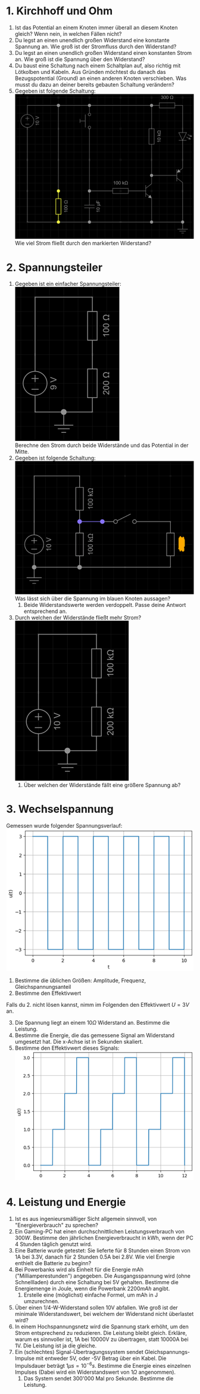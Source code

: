
# 1. Kirchhoff und Ohm

1. Ist das Potential an einem Knoten immer überall an diesem Knoten gleich?
Wenn nein, in welchen Fällen nicht?
2. Du legst an einen unendlich großen Widerstand eine konstante Spannung an.
Wie groß ist der Stromfluss durch den Widerstand?
3. Du legst an einen unendlich großen Widerstand einen konstanten
Strom an.
Wie groß ist die Spannung über den Widerstand?
4. Du baust eine Schaltung nach einem Schaltplan auf, also richtig mit Lötkolben und Kabeln.
Aus Gründen möchtest du danach das Bezugspotential (Ground) an einen anderen Knoten verschieben.
Was musst du dazu an deiner bereits gebauten Schaltung verändern?
5. Gegeben ist folgende Schaltung:\
![](../assets/images/2025-07-06-16-23-45.png)\
Wie viel Strom fließt durch den markierten Widerstand?

# 2. Spannungsteiler

1. Gegeben ist ein einfacher Spannungsteiler:\
![](../assets/images/2025-07-06-16-10-16.png)\
Berechne den Strom durch beide Widerstände und das Potential in der Mitte.
2. Gegeben ist folgende Schaltung:\
![alt text](../assets/images/image.png)\
Was lässt sich über die Spannung im blauen Knoten aussagen?
   1. Beide Widerstandswerte werden verdoppelt. Passe deine Antwort entsprechend an.
3. Durch welchen der Widerstände fließt mehr Strom?\
![alt text](../assets/images/image-1.png)
    1. Über welchen der Widerstände fällt eine größere Spannung ab?

# 3. Wechselspannung
Gemessen wurde folgender Spannungsverlauf:
![](../assets/images/2025-07-09-08-31-56.png)

1. Bestimme die üblichen Größen: Amplitude, Frequenz, Gleichspannungsanteil
2. Bestimme den Effektivwert

Falls du 2. nicht lösen kannst, nimm im Folgenden den Effektivwert $U = 3V$ an.

3. Die Spannung liegt an einem $10 \Omega$ Widerstand an. Bestimme die Leistung.
4. Bestimme die Energie, die das gemessene Signal am Widerstand umgesetzt hat. Die x-Achse ist in Sekunden skaliert.
5. Bestimme den Effektivwert dieses Signals:
![](../assets/images/2025-07-09-08-55-42.png)

# 4. Leistung und Energie
1. Ist es aus ingenieursmäßiger Sicht allgemein sinnvoll, von "Energieverbrauch" zu sprechen?
2. Ein Gaming-PC hat einen durchschnittlichen Leistungsverbrauch von $300W$. Bestimme den jährlichen Energieverbraucht in kWh, wenn der PC 4 Stunden täglich genutzt wird.
3. Eine Batterie wurde getestet: Sie lieferte für 8 Stunden einen Strom von 1A bei 3.3V, danach für 2 Stunden 0.5A bei 2.8V. Wie viel Energie enthielt die Batterie zu beginn?
4. Bei Powerbanks wird als Einheit für die Energie mAh ("Milliamperestunden") angegeben. Die Ausgangsspannung wird (ohne Schnellladen) durch eine Schaltung bei 5V gehalten. Bestimme die Energiemenge in Joule, wenn die Powerbank $2200mAh$ angibt.
    1. Erstelle eine (möglichst) einfache Formel, um mAh in J umzurechnen.
5. Über einen 1/4-W-Widerstand sollen 10V abfallen. Wie groß ist der minimale Widerstandswert, bei welchem der Widerstand nicht überlastet wird?
6. In einem Hochspannungsnetz wird die Spannung stark erhöht, um den Strom entsprechend zu reduzieren. Die Leistung bleibt gleich. Erkläre, warum es sinnvoller ist, 1A bei 10000V zu übertragen, statt 10000A bei 1V. Die Leistung ist ja die gleiche.
7. Ein (schlechtes) Signal-Übertragungssystem sendet Gleichspannungs-Impulse mit entweder 5V, oder -5V Betrag über ein Kabel. Die Impulsdauer beträgt $1 \mu s = 10^{-6}s$. Bestimme die Energie eines einzelnen Impulses (Dabei wird ein Widerstandswert von $1 \Omega$ angenommen).
   1. Das System sendet 300'000 Mal pro Sekunde. Bestimme die Leistung.

